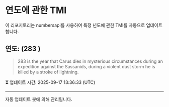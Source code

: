 
# 연도에 관한 TMI

이 리포지토리는 numbersapi를 사용하여 특정 년도에 관한 TMI를 자동으로 업데이트합니다.

## 연도: (283 )
> 283 is the year that Carus dies in mysterious circumstances during an expedition against the Sassanids, during a violent dust storm he is killed by a stroke of lightning.

⏳ 업데이트 시간: 2025-09-17 13:36:33 (UTC)

---
자동 업데이트 봇에 의해 관리됩니다.

